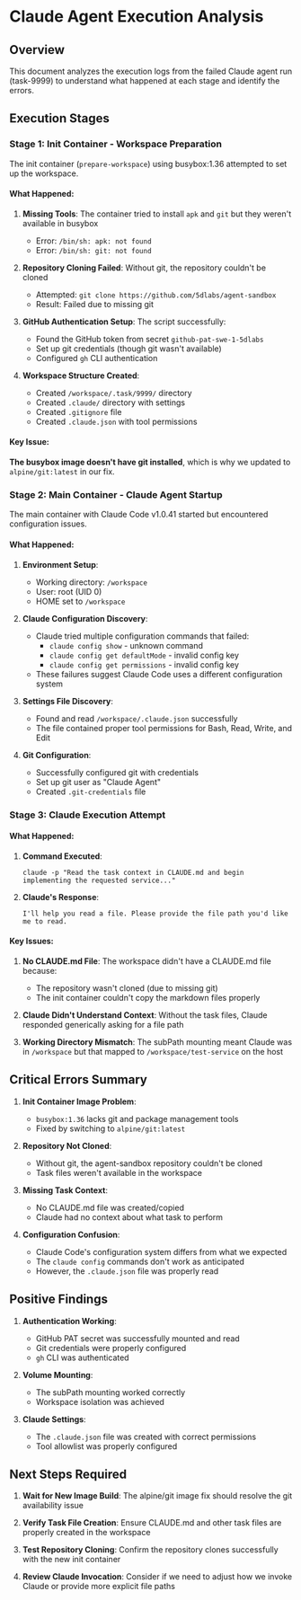 # Claude Agent Execution Analysis

## Overview
This document analyzes the execution logs from the failed Claude agent run (task-9999) to understand what happened at each stage and identify the errors.

## Execution Stages

### Stage 1: Init Container - Workspace Preparation
The init container (`prepare-workspace`) using busybox:1.36 attempted to set up the workspace.

#### What Happened:
1. **Missing Tools**: The container tried to install `apk` and `git` but they weren't available in busybox
   - Error: `/bin/sh: apk: not found`
   - Error: `/bin/sh: git: not found`

2. **Repository Cloning Failed**: Without git, the repository couldn't be cloned
   - Attempted: `git clone https://github.com/5dlabs/agent-sandbox`
   - Result: Failed due to missing git

3. **GitHub Authentication Setup**: The script successfully:
   - Found the GitHub token from secret `github-pat-swe-1-5dlabs`
   - Set up git credentials (though git wasn't available)
   - Configured `gh` CLI authentication

4. **Workspace Structure Created**:
   - Created `/workspace/.task/9999/` directory
   - Created `.claude/` directory with settings
   - Created `.gitignore` file
   - Created `.claude.json` with tool permissions

#### Key Issue:
**The busybox image doesn't have git installed**, which is why we updated to `alpine/git:latest` in our fix.

### Stage 2: Main Container - Claude Agent Startup
The main container with Claude Code v1.0.41 started but encountered configuration issues.

#### What Happened:
1. **Environment Setup**:
   - Working directory: `/workspace`
   - User: root (UID 0)
   - HOME set to `/workspace`

2. **Claude Configuration Discovery**:
   - Claude tried multiple configuration commands that failed:
     - `claude config show` - unknown command
     - `claude config get defaultMode` - invalid config key
     - `claude config get permissions` - invalid config key
   - These failures suggest Claude Code uses a different configuration system

3. **Settings File Discovery**:
   - Found and read `/workspace/.claude.json` successfully
   - The file contained proper tool permissions for Bash, Read, Write, and Edit

4. **Git Configuration**:
   - Successfully configured git with credentials
   - Set up git user as "Claude Agent"
   - Created `.git-credentials` file

### Stage 3: Claude Execution Attempt

#### What Happened:
1. **Command Executed**: 
   ```
   claude -p "Read the task context in CLAUDE.md and begin implementing the requested service..."
   ```

2. **Claude's Response**:
   ```
   I'll help you read a file. Please provide the file path you'd like me to read.
   ```

#### Key Issues:
1. **No CLAUDE.md File**: The workspace didn't have a CLAUDE.md file because:
   - The repository wasn't cloned (due to missing git)
   - The init container couldn't copy the markdown files properly

2. **Claude Didn't Understand Context**: Without the task files, Claude responded generically asking for a file path

3. **Working Directory Mismatch**: The subPath mounting meant Claude was in `/workspace` but that mapped to `/workspace/test-service` on the host

## Critical Errors Summary

1. **Init Container Image Problem**:
   - `busybox:1.36` lacks git and package management tools
   - Fixed by switching to `alpine/git:latest`

2. **Repository Not Cloned**:
   - Without git, the agent-sandbox repository couldn't be cloned
   - Task files weren't available in the workspace

3. **Missing Task Context**:
   - No CLAUDE.md file was created/copied
   - Claude had no context about what task to perform

4. **Configuration Confusion**:
   - Claude Code's configuration system differs from what we expected
   - The `claude config` commands don't work as anticipated
   - However, the `.claude.json` file was properly read

## Positive Findings

1. **Authentication Working**:
   - GitHub PAT secret was successfully mounted and read
   - Git credentials were properly configured
   - `gh` CLI was authenticated

2. **Volume Mounting**:
   - The subPath mounting worked correctly
   - Workspace isolation was achieved

3. **Claude Settings**:
   - The `.claude.json` file was created with correct permissions
   - Tool allowlist was properly configured

## Next Steps Required

1. **Wait for New Image Build**: The alpine/git image fix should resolve the git availability issue

2. **Verify Task File Creation**: Ensure CLAUDE.md and other task files are properly created in the workspace

3. **Test Repository Cloning**: Confirm the repository clones successfully with the new init container

4. **Review Claude Invocation**: Consider if we need to adjust how we invoke Claude or provide more explicit file paths